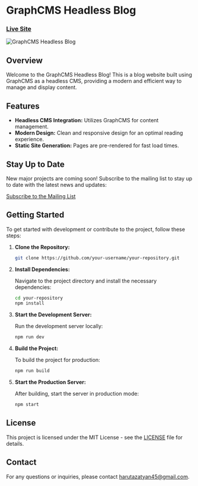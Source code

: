 # GraphCMS Headless Blog

### [Live Site](https://blog.devaura.site/)

![GraphCMS Headless Blog](https://ibb.co/r26Gjm6)

## Overview

Welcome to the GraphCMS Headless Blog! This is a blog website built using GraphCMS as a headless CMS, providing a modern and efficient way to manage and display content.

## Features

- **Headless CMS Integration:** Utilizes GraphCMS for content management.
- **Modern Design:** Clean and responsive design for an optimal reading experience.
- **Static Site Generation:** Pages are pre-rendered for fast load times.

## Stay Up to Date

New major projects are coming soon! Subscribe to the mailing list to stay up to date with the latest news and updates:

[Subscribe to the Mailing List](https://devaura.site/)

## Getting Started

To get started with development or contribute to the project, follow these steps:

1. **Clone the Repository:**

    ```bash
    git clone https://github.com/your-username/your-repository.git
    ```

2. **Install Dependencies:**

    Navigate to the project directory and install the necessary dependencies:

    ```bash
    cd your-repository
    npm install
    ```

3. **Start the Development Server:**

    Run the development server locally:

    ```bash
    npm run dev
    ```

4. **Build the Project:**

    To build the project for production:

    ```bash
    npm run build
    ```

5. **Start the Production Server:**

    After building, start the server in production mode:

    ```bash
    npm start
    ```

## License

This project is licensed under the MIT License - see the [LICENSE](LICENSE) file for details.

## Contact

For any questions or inquiries, please contact [harutazatyan45@gmail.com](developerhar@gmail.com).
